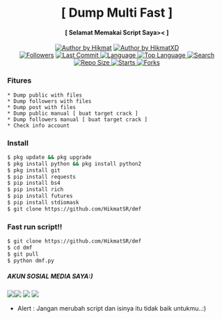 <h1 align="center">
    [ Dump Multi Fast ]
</h1>
<h4 align="center">
  [ Selamat Memakai Script Saya>< ]
</h4>
<p align="center">
<a href="#"><img title="Author by Hikmat" src="https://img.shields.io/badge/Coded%20By-HikmatXD-brightgreen?"></a>
<a href="#"><img title="Author by HikmatXD" src="https://img.shields.io/badge/Code%20-python3.7-blue?"></a>
<br>
<a href="https://github.com/HikmatSR/followers">
<img title="Followers" src="https://img.shields.io/github/followers/HikmatSR?label=Followers&color=blue&style=flat-square"></a>
<a href="https://github.com/HikmatSR/termux-style/stargazers/">
  <a href="https://github.com/HikmatSR/dmf">
    <img alt="Last Commit" src="https://img.shields.io/github/last-commit/HikmatSR/dmf.svg"/>
  </a>
  <a href="https://github.com/HikmatSR/dmf">
    <img alt="Language" src="https://img.shields.io/github/languages/count/HikmatSR/dmf.svg"/>
  </a>
  <a href="https://github.com/HikmatSR/dmf">
    <img alt="Top Language" src="https://img.shields.io/github/languages/top/HikmatSR/dmf.svg"/>
  </a>
  <a href="https://github.com/HikmatSR/dmf">
    <img alt="Search" src="https://img.shields.io/github/search/HikmatSR/dmf/dmf.svg"/>
  </a>
  <a href="https://github.com/HikmatSR/dmf">
    <img alt="Repo Size" src="https://img.shields.io/github/repo-size/HikmatSR/dmf.svg"/>
  </a>
  <a href="https://github.com/HikmatSR/dmf">
    <img alt="Starts" src="https://img.shields.io/github/stars/HikmatSR/dmf.svg"/>
  </a>
  <a href="https://github.com/HikmatSR/dmf">
    <img alt="Forks" src="https://img.shields.io/github/forks/HikmatSR/dmf.svg"/>
  </a>
</div>
<p align="center">

### Fitures
```
* Dump public with files
* Dump followers with files
* Dump post with files
* Dump public manual [ buat target crack ]
* Dump followers manual [ buat target crack ]
* Check info account
```
### Install
```bash
$ pkg update && pkg upgrade
$ pkg install python && pkg install python2
$ pkg install git
$ pip install requests
$ pip install bs4
$ pip install rich
$ pip install futures
$ pip install stdiomask
$ git clone https://github.com/HikmatSR/dmf
```
### Fast run script!! 
```bash
$ git clone https://github.com/HikmatSR/dmf
$ cd dmf
$ git pull
$ python dmf.py
```

##### AKUN SOSIAL MEDIA SAYA:)
[![](https://img.shields.io/badge/Github-black?logo=Github&logoColor=black&labelColor=white)](https://github.com/HikmatSR)[![](https://img.shields.io/badge/Facebook-blue?logo=Facebook&logoColor=blue&labelColor=white)](https://www.facebook.com/jhumhita.lupss)
[![](https://img.shields.io/badge/Instagram-red?logo=Instagram&logoColor=red&labelColor=white)](https://www.instagram.com/hikmatxd) [![](https://img.shields.io/badge/Whatsapp-CHAT-red?logo=Whatsapp&logoColor=Brightgreen&labelColor=white)](https://wa.me/0895333545416?text=Asalamualaikum+bang+ijin+make+script+mu+bang)


* Alert : Jangan merubah script dan isinya
itu tidak baik untukmu..:) 
